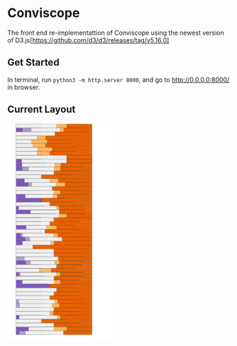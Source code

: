 # Conviscope

The front end re-implementattion of Conviscope using the newest version of D3.js[https://github.com/d3/d3/releases/tag/v5.16.0]

## Get Started

In terminal, run `python3 -m http.server 8000`, and go to http://0.0.0.0:8000/ in browser.

## Current Layout
<img src="./resources/sentiment_view.png" alt="screenshot of the current progress" width="250" height="whatever">
